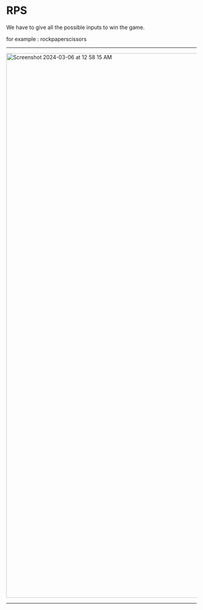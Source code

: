 # RPS

We have to give all the possible inputs to win the game.

for example : rockpaperscissors

---

<img width="1440" alt="Screenshot 2024-03-06 at 12 58 15 AM" src="https://github.com/Lynk4/PicoCTF/assets/44930131/ff2947e2-8186-4489-9d00-d1a7aaaf2d07">


---
